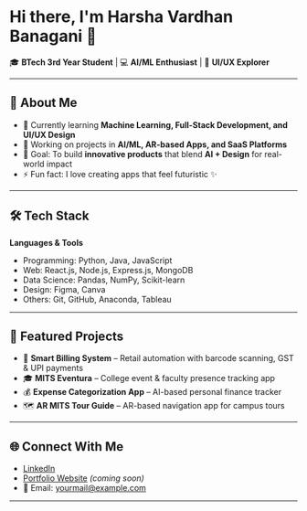 # Hi there, I'm Harsha Vardhan Banagani 👋

🎓 **BTech 3rd Year Student** | 💻 **AI/ML Enthusiast** | 🎨 **UI/UX Explorer**

---

## 🚀 About Me
- 🌱 Currently learning **Machine Learning, Full-Stack Development, and UI/UX Design**
- 🔭 Working on projects in **AI/ML, AR-based Apps, and SaaS Platforms**
- 🎯 Goal: To build **innovative products** that blend **AI + Design** for real-world impact
- ⚡ Fun fact: I love creating apps that feel futuristic ✨

---

## 🛠️ Tech Stack
**Languages & Tools**  
- Programming: Python, Java, JavaScript  
- Web: React.js, Node.js, Express.js, MongoDB  
- Data Science: Pandas, NumPy, Scikit-learn  
- Design: Figma, Canva  
- Others: Git, GitHub, Anaconda, Tableau  

---

## 📂 Featured Projects
- 🛒 **Smart Billing System** – Retail automation with barcode scanning, GST & UPI payments  
- 🎓 **MITS Eventura** – College event & faculty presence tracking app  
- 💰 **Expense Categorization App** – AI-based personal finance tracker  
- 🗺️ **AR MITS Tour Guide** – AR-based navigation app for campus tours  

---

## 🌐 Connect With Me
- [LinkedIn](https://www.linkedin.com/in/harsha-vardhan-banagani-98a9082ba/)  
- [Portfolio Website](#) *(coming soon)*  
- 📧 Email: yourmail@example.com  

---
